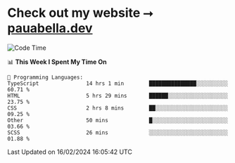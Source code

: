 # Check out my website ⭢ [pauabella.dev](https://pauabella.dev)

<!--START_SECTION:waka-->
![Code Time](http://img.shields.io/badge/Code%20Time-3%2C006%20hrs%208%20mins-blue)

📊 **This Week I Spent My Time On** 

```text
💬 Programming Languages: 
TypeScript               14 hrs 1 min        ███████████████░░░░░░░░░░   60.71 % 
HTML                     5 hrs 29 mins       ██████░░░░░░░░░░░░░░░░░░░   23.75 % 
CSS                      2 hrs 8 mins        ██░░░░░░░░░░░░░░░░░░░░░░░   09.25 % 
Other                    50 mins             █░░░░░░░░░░░░░░░░░░░░░░░░   03.66 % 
SCSS                     26 mins             ░░░░░░░░░░░░░░░░░░░░░░░░░   01.88 % 
```


 Last Updated on 16/02/2024 16:05:42 UTC
<!--END_SECTION:waka-->
